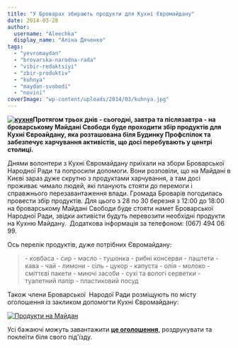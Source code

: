 ```yaml
---
title: "У Броварах збирають продукти для Кухні Євромайдану"
date: 2014-03-28
author: 
  username: "Aleechka"
  display_name: "Аліна Дяченко"
tags: 
  - "yevromaydan"
  - "brovarska-narodna-rada"
  - "vibir-redaktsiyi"
  - "zbir-produktiv"
  - "kuhnya"
  - "maydan-svobodi"
  - "novini"
coverImage: "wp-content/uploads/2014/03/kuhnya.jpg"
---
```


**[![кухня](https://mpz.brovary.org/wp-content/uploads/2014/03/kuhnya.jpg)](https://mpz.brovary.org/wp-content/uploads/2014/03/kuhnya.jpg)Протягом трьох днів - сьогодні, завтра та післязавтра - на броварському Майдані Свободи буде проходити збір продуктів для Кухні Євроайдану, яка розташована біля Будинку Профспілок та забезпечує харчування активістів, що досі перебувають у центрі столиці.**

Днями волонтери з Кухні Євромайдану приїхали на збори Броварської Народної Ради та попросили допомоги. Вони розповіли, що на Майдані в Києві зараз дуже скрутно з продуктами харчування, а там досі проживає чимало людей, які планують стояти до перемоги і справжнього перезавантаження влади. Громада Броварів погодилась провести збір продуктів. Для цього з 28 по 30 березня з 12:00 до 18:00 на броварському Майдані Свободи буде стояти намет Броварської Народної Ради, звідки активісти будуть перевозити необхідні продукти на Кухню Майдану.  Додаткова інформація за телефоном: (067) 494 06 99.

Ось перелік продуктів, дуже потрібних Євромайдану:

> \- ковбаса - сир - масло - тушонка - рибні консерви - паштети - кава - чай - лимони - сіль - цукор - капуста - олія - молоко - сміттєві пакети - миючі засоби - сухі та вологі серветки - туалетний папір - пластиковий посуд

Також члени Броварської  Народої Ради розміщують по місту оголошення із закликом допомогти Кухні Євромайдану:

[![Продукти на Майдан](https://mpz.brovary.org/wp-content/uploads/2014/03/Produkti-na-Maydan.jpg)](https://mpz.brovary.org/wp-content/uploads/2014/03/Produkti-na-Maydan.jpg)

Усі бажаючі можуть завантажити **[це оголошення](https://mpz.brovary.org/wp-content/uploads/2014/03/Ogoloshennya-pro-zbir-produktiv-dlya-Maydanu.docx)**, роздрукувати та поклеїти біля свого під'їзду.
